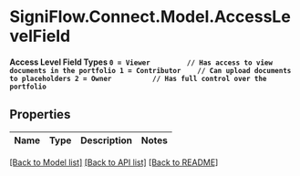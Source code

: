 # SigniFlow.Connect.Model.AccessLevelField
#### Access Level Field Types  ` 0 = Viewer         // Has access to view documents in the portfolio 1 = Contributor    // Can upload documents to placeholders 2 = Owner          // Has full control over the portfolio `

## Properties

Name | Type | Description | Notes
------------ | ------------- | ------------- | -------------

[[Back to Model list]](../README.md#documentation-for-models) [[Back to API list]](../README.md#documentation-for-api-endpoints) [[Back to README]](../README.md)

